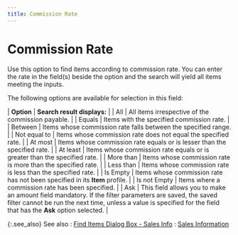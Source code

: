 ```yaml
---
title: Commission Rate
---
```


# Commission Rate


Use this option to find items according to commission rate. You  can enter the rate in the field(s)  beside the option and the search will yield all items meeting the inputs.


The following options are available for selection in this field:


| **Option** | **Search result displays:** |
| All | All items irrespective of the commission payable. |
| Equals | Items with the specified commission rate. |
| Between | Items whose commission rate falls between the specified  range. |
| Not equal to | Items whose commission rate does not equal the specified  rate. |
| At most | Items whose commission rate equals or is lesser than  the specified rate. |
| At least | Items whose commission rate equals or is greater than  the specified rate. |
| More than | Items whose commission rate is more than the specified  rate. |
| Less than | Items whose commission rate is less than the specified  rate. |
| Is Empty | Items whose commission rate has not been specified in  its **Item** profile. |
| Is not Empty | Items where a commission rate has been specified. |
| Ask | This field allows you to make an amount field mandatory.  If the filter parameters are saved, the saved filter cannot be run the  next time, unless a value is specified for the field that has the **Ask** option selected. |



{:.see_also}
See also
: [Find  Items Dialog Box - Sales Info]({{site.mi_baseurl}}/finding-items/create-a-new-item-filter/find-items-dialog-box/the_find_items_dialog_box_sales_info.html)
: [Sales  Information]({{site.mi_baseurl}}/finding-items/find-item-details/sales-information/sales_information_find_items_content.html)
